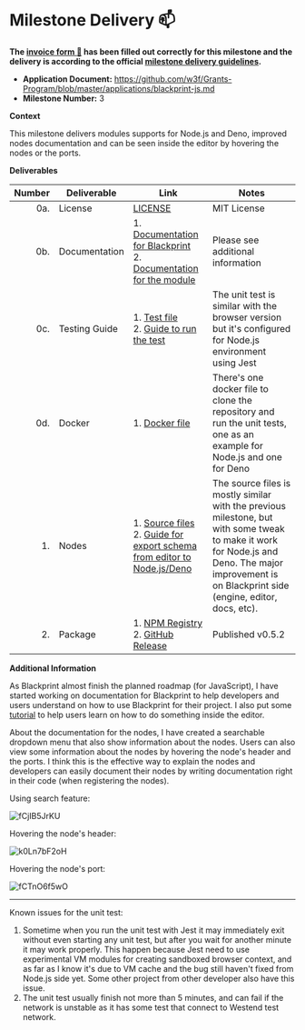 # Milestone Delivery :mailbox:

**The [invoice form :pencil:](https://docs.google.com/forms/d/e/1FAIpQLSfmNYaoCgrxyhzgoKQ0ynQvnNRoTmgApz9NrMp-hd8mhIiO0A/viewform) has been filled out correctly for this milestone and the delivery is according to the official [milestone delivery guidelines](https://github.com/w3f/Grants-Program/blob/master/docs/milestone-deliverables-guidelines.md).**

- **Application Document:** https://github.com/w3f/Grants-Program/blob/master/applications/blackprint-js.md
- **Milestone Number:** 3

**Context**

This milestone delivers modules supports for Node.js and Deno, improved nodes documentation and can be seen inside the editor by hovering the nodes or the ports.

**Deliverables**

| Number | Deliverable   | Link                                                                                                                                                                                                                                                                                                                   | Notes                                                                                                                                                                                              |
| -----: | ------------- | ---------------------------------------------------------------------------------------------------------------------------------------------------------------------------------------------------------------------------------------------------------------------------------------------------------------------- | -------------------------------------------------------------------------------------------------------------------------------------------------------------------------------------------------- |
|    0a. | License       | [LICENSE](https://github.com/Blackprint/nodes-polkadot.js/blob/1fececa0d17821fa11165f76cb86a5014129eea2/LICENSE)                                                                                                                                                                                                       | MIT License                                                                                                                                                                                        |
|    0b. | Documentation | 1. [Documentation for Blackprint](https://blackprint.github.io/#page/sketch/1#;bpdocs:Home)<br>2. [Documentation for the module](https://github.com/Blackprint/nodes-polkadot.js/blob/1fececa0d17821fa11165f76cb86a5014129eea2/README.md)                                                                              | Please see additional information                                                                                                                                                                  |
|    0c. | Testing Guide | 1. [Test file](https://github.com/Blackprint/nodes-polkadot.js/blob/6b4acb307ae29b8cfab890ca5d2f767bde0c0866/tests/node.test.js)<br>2. [Guide to run the test](https://github.com/Blackprint/nodes-polkadot.js/blob/1fececa0d17821fa11165f76cb86a5014129eea2/README.md#running-test)                                   | The unit test is similar with the browser version but it's configured for Node.js environment using Jest                                                                                           |
|    0d. | Docker        | 1. [Docker file](https://github.com/Blackprint/nodes-polkadot.js/tree/1fececa0d17821fa11165f76cb86a5014129eea2/.github/docker)                                                                                                                                                                                         | There's one docker file to clone the repository and run the unit tests, one as an example for Node.js and one for Deno                                                                             |
|     1. | Nodes         | 1. [Source files](https://github.com/Blackprint/nodes-polkadot.js/tree/f2f8ace63d00adc34e59be0c140855e42512495b/src)<br>2. [Guide for export schema from editor to Node.js/Deno](https://github.com/Blackprint/nodes-polkadot.js/blob/1fececa0d17821fa11165f76cb86a5014129eea2/README.md#run-in-different-environment) | The source files is mostly similar with the previous milestone, but with some tweak to make it work for Node.js and Deno. The major improvement is on Blackprint side (engine, editor, docs, etc). |
|     2. | Package       | 1. [NPM Registry](https://www.npmjs.com/package/@blackprint/nodes-polkadot.js)<br>2. [GitHub Release](https://github.com/Blackprint/nodes-polkadot.js/releases/tag/v0.5.2)                                                                                                                                             | Published v0.5.2                                                                                                                                                                                   |

**Additional Information**

As Blackprint almost finish the planned roadmap (for JavaScript), I have started working on documentation for Blackprint to help developers and users understand on how to use Blackprint for their project. I also put some [tutorial](https://blackprint.github.io/#;bpdocs:Editor/Tutorial) to help users learn on how to do something inside the editor.

About the documentation for the nodes, I have created a searchable dropdown menu that also show information about the nodes. Users can also view some information about the nodes by hovering the node's header and the ports. I think this is the effective way to explain the nodes and developers can easily document their nodes by writing documentation right in their code (when registering the nodes).

Using search feature:

![fCjIB5JrKU](https://user-images.githubusercontent.com/11073373/187021112-d37e9aee-8a73-4d02-b56a-0e8bb3e06217.jpg)

Hovering the node's header:

![k0Ln7bF2oH](https://user-images.githubusercontent.com/11073373/186894430-4c8862f6-f7a6-43ce-b599-033fbe9f079c.jpg)

Hovering the node's port:

![fCTnO6f5wO](https://user-images.githubusercontent.com/11073373/186894515-4a0d0225-8802-49b0-9d58-3ddc334cdfb5.jpg)

---

Known issues for the unit test:

1. Sometime when you run the unit test with Jest it may immediately exit without even starting any unit test, but after you wait for another minute it may work properly. This happen because Jest need to use experimental VM modules for creating sandboxed browser context, and as far as I know it's due to VM cache and the bug still haven't fixed from Node.js side yet. Some other project from other developer also have this issue.
2. The unit test usually finish not more than 5 minutes, and can fail if the network is unstable as it has some test that connect to Westend test network.
